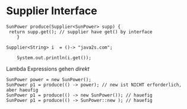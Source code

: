 Supplier Interface
==================

```
SunPower produce(Supplier<SunPower> supp) { 
 return supp.get(); // supplier have get() by interface
    }
```
```
Supplier<String> i  = ()-> "java2s.com";
    
    System.out.println(i.get());
```

Lambda Expressions gehen *direkt*
```
SunPower power = new SunPower();
SunPower p1 = produce(() -> power); // new ist NICHT erforderlich, aber haeufig
SunPower p1 = produce(() -> new SunPower()); // hauefig
SunPower p1 = produce(() -> SunPower::new ); // hauefig
 
```

